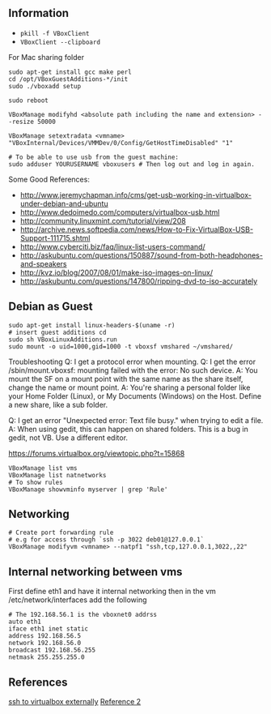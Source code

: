 ## Information

* `pkill -f VBoxClient`
* `VBoxClient --clipboard`

For Mac sharing folder

```
sudo apt-get install gcc make perl
cd /opt/VBoxGuestAdditions-*/init  
sudo ./vboxadd setup

sudo reboot

```

```
VBoxManage modifyhd <absolute path including the name and extension> --resize 50000

VBoxManage setextradata <vmname> "VBoxInternal/Devices/VMMDev/0/Config/GetHostTimeDisabled" "1"

# To be able to use usb from the guest machine:
sudo adduser YOURUSERNAME vboxusers # Then log out and log in again.

```

Some Good References:

* http://www.jeremychapman.info/cms/get-usb-working-in-virtualbox-under-debian-and-ubuntu
* http://www.dedoimedo.com/computers/virtualbox-usb.html
* http://community.linuxmint.com/tutorial/view/208
* http://archive.news.softpedia.com/news/How-to-Fix-VirtualBox-USB-Support-111715.shtml
* http://www.cyberciti.biz/faq/linux-list-users-command/
* http://askubuntu.com/questions/150887/sound-from-both-headphones-and-speakers
* http://kvz.io/blog/2007/08/01/make-iso-images-on-linux/
* http://askubuntu.com/questions/147800/ripping-dvd-to-iso-accurately

## Debian as Guest

```
sudo apt-get install linux-headers-$(uname -r)
# insert guest additions cd
sudo sh VBoxLinuxAdditions.run
sudo mount -o uid=1000,gid=1000 -t vboxsf vmshared ~/vmshared/
```

Troubleshooting Q: I get a protocol error when mounting. Q: I get the error /sbin/mount.vboxsf: mounting failed with the
error: No such device. A: You mount the SF on a mount point with the same name as the share itself, change the name or
mount point. A: You're sharing a personal folder like your Home Folder (Linux), or My Documents (Windows) on the Host.
Define a new share, like a sub folder.

Q: I get an error "Unexpected error: Text file busy." when trying to edit a file. A: When using gedit, this can happen
on shared folders. This is a bug in gedit, not VB. Use a different editor.

https://forums.virtualbox.org/viewtopic.php?t=15868

```
VBoxManage list vms
VBoxManage list natnetworks
# To show rules
VBoxManage showvminfo myserver | grep 'Rule'
```

## Networking

```
# Create port forwarding rule
# e.g for access through `ssh -p 3022 deb01@127.0.0.1`
VBoxManage modifyvm <vmname> --natpf1 "ssh,tcp,127.0.0.1,3022,,22"
```

## Internal networking between vms

First define eth1 and have it internal networking then in the vm /etc/network/interfaces add the following

```
# The 192.168.56.1 is the vboxnet0 addrss
auto eth1
iface eth1 inet static
address 192.168.56.5
network 192.168.56.0
broadcast 192.168.56.255
netmask 255.255.255.0
```

## References

[ssh to virtualbox externally](http://stackoverflow.com/questions/5906441/how-to-ssh-to-a-virtualbox-guest-externally-through-a-host)
[Reference 2](http://it-ovid.blogspot.com.eg/2012/10/virtual-box-headless-cheatsheet.html)
